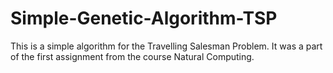 # Simple-Genetic-Algorithm-TSP
This is a simple algorithm for the Travelling Salesman Problem. It was a part of the first assignment from the course Natural Computing.
